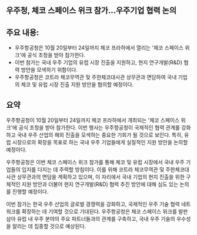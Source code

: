 ## 우주청, 체코 스페이스 위크 참가…우주기업 협력 논의

## 주요 내용:
*   우주항공청은 10월 20일부터 24일까지 체코 프라하에서 열리는 '체코 스페이스 위크'에 공식 초청을 받아 참가한다.
*   이번 참가는 국내 우주 기업의 유럽 시장 진출을 지원하고, 현지 연구개발(R&D) 협력 방안을 모색하기 위함이다.
*   우주항공청은 코트라 체코무역관 및 주한체코대사관 상무관과 면담하여 국내 기업의 체코 및 유럽 시장 진출 지원 방안을 협의할 예정이다.

## 요약

우주항공청이 10월 20일부터 24일까지 체코 프라하에서 개최되는 '체코 스페이스 위크'에 공식 초청을 받아 참가한다. 이번 행사는 우주항공청이 국제적인 협력 관계를 강화하고 국내 우주 산업의 해외 진출을 모색하는 중요한 기회가 될 것으로 보인다. 특히, 유럽 시장으로의 확장을 목표로 하는 국내 우주 기업들에게 실질적인 지원 방안을 논의할 예정이다.

우주항공청은 이번 체코 스페이스 위크 참가를 통해 체코 및 유럽 시장에서 국내 우주 기업들의 입지를 다지는 데 주력할 방침이다. 이를 위해 코트라 체코무역관 및 주한체코대사관 상무관과의 면담을 계획하고 있으며, 이 자리에서 국내 기업의 현지 진출을 위한 구체적인 지원 방안과 더불어 현지 연구개발(R&D) 협력 추진 방안에 대해 심도 있는 논의를 진행할 예정이다.

이번 참가는 한국 우주 산업의 글로벌 경쟁력을 강화하고, 국제적인 우주 기술 협력 네트워크를 확장하는 데 기여할 것으로 기대된다. 우주항공청은 체코 스페이스 위크를 발판 삼아 유럽 내 우주 분야의 주요 파트너들과의 관계를 구축하고, 국내 우주 기술의 우수성을 알리는 데 집중할 것으로 예상된다.
